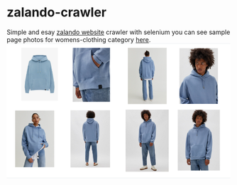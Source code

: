 # zalando-crawler
Simple and esay [zalando website](https://www.zalando.co.uk/women-home/) crawler with selenium you can see sample page photos for womens-clothing category [here](https://drive.google.com/drive/folders/1JGeYFVz3G6lqequ-Jbruzy8h8MuvxD9Z).
![alt zalando](https://github.com/maralzar/zalando-crawler/blob/main/zalando.png)
